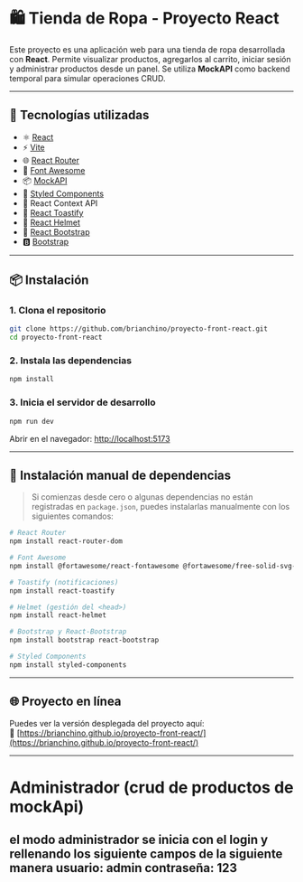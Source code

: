 
# 🛍️ Tienda de Ropa - Proyecto React

Este proyecto es una aplicación web para una tienda de ropa desarrollada con **React**. Permite visualizar productos, agregarlos al carrito, iniciar sesión y administrar productos desde un panel. Se utiliza **MockAPI** como backend temporal para simular operaciones CRUD.

---

## 🚀 Tecnologías utilizadas

- ⚛️ [React](https://reactjs.org/)
- ⚡ [Vite](https://vitejs.dev/)
- 🌐 [React Router](https://reactrouter.com/)
- 🎨 [Font Awesome](https://fontawesome.com/)
- 📦 [MockAPI](https://mockapi.io/)
- 💅 [Styled Components](https://styled-components.com/)
- 🧠 React Context API
- 🎉 [React Toastify](https://fkhadra.github.io/react-toastify/)
- 🧢 [React Helmet](https://github.com/nfl/react-helmet)
- 🧩 [React Bootstrap](https://react-bootstrap.netlify.app/)
- 🅱️ [Bootstrap](https://getbootstrap.com/)

---

## 📦 Instalación

### 1. Clona el repositorio

```bash
git clone https://github.com/brianchino/proyecto-front-react.git
cd proyecto-front-react
```

### 2. Instala las dependencias

```bash
npm install
```

### 3. Inicia el servidor de desarrollo

```bash
npm run dev
```

Abrir en el navegador: [http://localhost:5173](http://localhost:5173)

---

## 🧩 Instalación manual de dependencias 

> Si comienzas desde cero o algunas dependencias no están registradas en `package.json`, puedes instalarlas manualmente con los siguientes comandos:

```bash
# React Router
npm install react-router-dom

# Font Awesome
npm install @fortawesome/react-fontawesome @fortawesome/free-solid-svg-icons @fortawesome/fontawesome-svg-core

# Toastify (notificaciones)
npm install react-toastify

# Helmet (gestión del <head>)
npm install react-helmet

# Bootstrap y React-Bootstrap
npm install bootstrap react-bootstrap

# Styled Components
npm install styled-components
```

---

## 🌐 Proyecto en línea

Puedes ver la versión desplegada del proyecto aquí:  
🔗 [https://brianchino.github.io/proyecto-front-react/](https://brianchino.github.io/proyecto-front-react/)

---

# Administrador (crud de productos de mockApi)
el modo administrador se inicia con el login y rellenando los siguiente campos de la siguiente manera
usuario: admin
contraseña: 123
---
